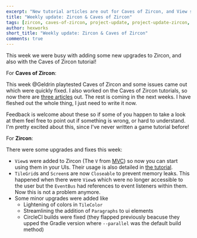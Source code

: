 ```yaml
---
excerpt: "New tutorial articles are out for Caves of Zircon, and View support was added to Zircon"
title: "Weekly update: Zircon & Caves of Zircon"
tags: [zircon, caves-of-zircon, project-update, project-update-zircon, project-update-coz]
author: hexworks
short_title: "Weekly update: Zircon & Caves of Zircon"
comments: true
---
```


This week we were busy with adding some new upgrades to Zircon, and also with the Caves of Zircon tutorial!

For **Caves of Zircon**:

This week @Geldrin playtested Caves of Zircon and some issues came out which were quickly fixed. I also worked
on the Caves of Zircon tutorials, so now there are [three articles](https://hexworks.org/posts/tutorials/) out.
The rest is coming in the next weeks. I have fleshed out the whole thing, I just need to write it now.

Feedback is welcome about these so if some of you happen to take a look at them feel free to point out if something
is wrong, or hard to understand. I'm pretty excited about this, since I've never written a game tutorial before!

For **Zircon**:

There were some upgrades and fixes this week:

- `View`s were added to Zircon (The `V` from [MVC](https://en.wikipedia.org/wiki/Model%E2%80%93view%E2%80%93controller)) so
  now you can start using them in your UIs. Their usage is also detailed in [the tutorial](https://hexworks.org/posts/tutorials/2018/11/28/how-to-make-a-roguelike-views-screens-inputs.html).
- `TileGrid`s and `Screen`s are now `Closeable` to prevent memory leaks. This happened when there were `View`s which
  were no longer accessible to the user but the `EventBus` had references to event listeners within them. Now this
  is not a problem anymore.
- Some minor upgrades were added like
  - Lightening of colors in `TileColor`
  - Streamlining the addition of `Paragraphs` to ui elements 
  - CircleCI builds were fixed (they flapped previously beacuse they upped the Gradle version where `--parallel` was the
    default build method)
